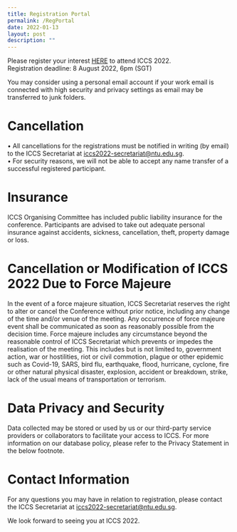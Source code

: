 ```yaml
---
title: Registration Portal
permalink: /RegPortal
date: 2022-01-13
layout: post
description: ""
---
```

Please register your interest [HERE](https://go.gov.sg/kmjzt5) to attend ICCS 2022.  
Registration deadline: 8 August 2022, 6pm (SGT)  

You may consider using a personal email account if your work email is connected with high security and privacy settings as email may be transferred to junk folders. 

# Cancellation

• All cancellations for the registrations must be notified in writing (by email) to the ICCS Secretariat at iccs2022-secretariat@ntu.edu.sg.  
• For security reasons, we will not be able to accept any name transfer of a successful registered participant.

# Insurance

ICCS Organising Committee has included public liability insurance for the conference.  Participants are advised to take out adequate personal insurance against accidents, sickness, cancellation, theft, property damage or loss.

# Cancellation or Modification of ICCS 2022 Due to Force Majeure

In the event of a force majeure situation, ICCS Secretariat reserves the right to alter or cancel the Conference without prior notice, including any change of the time and/or venue of the meeting. Any occurrence of force majeure event shall be communicated as soon as reasonably possible from the decision time. Force majeure includes any circumstance beyond the reasonable control of ICCS Secretariat which prevents or impedes the realisation of the meeting. This includes but is not limited to, government action, war or hostilities, riot or civil commotion, plague or other epidemic such as Covid-19, SARS, bird flu, earthquake, flood, hurricane, cyclone, fire or other natural physical disaster, explosion, accident or breakdown, strike, lack of the usual means of transportation or terrorism.

# Data Privacy and Security

Data collected may be stored or used by us or our third-party service providers or collaborators to facilitate your access to ICCS. For more information on our database policy, please refer to the Privacy Statement in the below footnote.

# Contact Information

For any questions you may have in relation to registration, please contact the ICCS Secretariat at iccs2022-secretariat@ntu.edu.sg.

We look forward to seeing you at ICCS 2022.